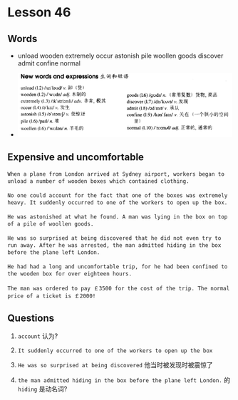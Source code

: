 # Lesson 46

## Words

- unload wooden extremely occur astonish pile woollen goods discover admit confine normal

- ![Words](../../../Images/Part2/05/words-46.png)

## Expensive and uncomfortable

```
When a plane from London arrived at Sydney airport, workers began to unload a number of wooden boxes which contained clothing.

No one could account for the fact that one of the boxes was extremely heavy. It suddenly occurred to one of the workers to open up the box.

He was astonished at what he found. A man was lying in the box on top of a pile of woollen goods.

He was so surprised at being discovered that he did not even try to run away. After he was arrested, the man admitted hiding in the box before the plane left London.

He had had a long and uncomfortable trip, for he had been confined to the wooden box for over eighteen hours.

The man was ordered to pay ￡3500 for the cost of the trip. The normal price of a ticket is ￡2000!
```

## Questions

1. `account` 认为?

2. `It suddenly occurred to one of the workers to open up the box`

3. `He was so surprised at being discovered` 他当时被发现时被震惊了

4. `the man admitted hiding in the box before the plane left London.` 的 `hiding` 是动名词?
